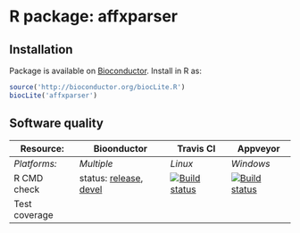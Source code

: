 # R package: affxparser


## Installation
Package is available on [Bioconductor](http://www.bioconductor.org/packages/devel/bioc/html/affxparser.html).  Install in R as:

```r
source('http://bioconductor.org/biocLite.R')
biocLite('affxparser')
```


## Software quality

| Resource:     | Bioonductor        | Travis CI        | Appveyor         |
| ------------- | ------------------- | ---------------- | ---------------- |
| _Platforms:_  | _Multiple_          | _Linux_          | _Windows_        |
| R CMD check   | status: [release](http://master.bioconductor.org/checkResults/release/bioc-LATEST/affxparser), [devel](http://master.bioconductor.org/checkResults/devel/bioc-LATEST/affxparser) | <a href="https://travis-ci.org/HenrikBengtsson/affxparser"><img src="https://travis-ci.org/HenrikBengtsson/affxparser.svg" alt="Build status"></a>    | <a href="https://ci.appveyor.com/project/HenrikBengtsson/affxparser"><img src="https://ci.appveyor.com/api/projects/status/github/HenrikBengtsson/affxparser" alt="Build status"></a> |
| Test coverage |                     |  |                  |
